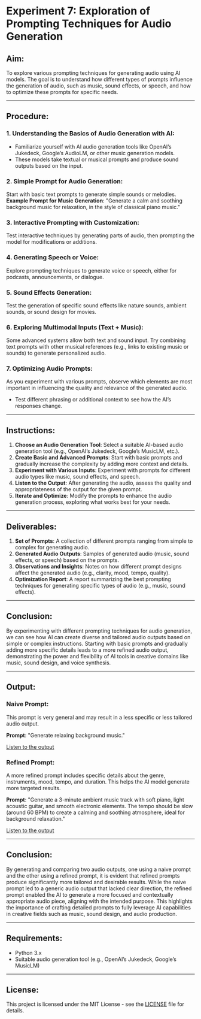 # Experiment 7: Exploration of Prompting Techniques for Audio Generation

## Aim:
To explore various prompting techniques for generating audio using AI models. The goal is to understand how different types of prompts influence the generation of audio, such as music, sound effects, or speech, and how to optimize these prompts for specific needs.

---

## Procedure:

### 1. Understanding the Basics of Audio Generation with AI:
- Familiarize yourself with AI audio generation tools like OpenAI’s Jukedeck, Google’s AudioLM, or other music generation models.
- These models take textual or musical prompts and produce sound outputs based on the input.

### 2. Simple Prompt for Audio Generation:
Start with basic text prompts to generate simple sounds or melodies.  
**Example Prompt for Music Generation**:
"Generate a calm and soothing background music for relaxation, in the style of classical piano music."

### 3. Interactive Prompting with Customization:
Test interactive techniques by generating parts of audio, then prompting the model for modifications or additions.

### 4. Generating Speech or Voice:
Explore prompting techniques to generate voice or speech, either for podcasts, announcements, or dialogue.

### 5. Sound Effects Generation:
Test the generation of specific sound effects like nature sounds, ambient sounds, or sound design for movies.

### 6. Exploring Multimodal Inputs (Text + Music):
Some advanced systems allow both text and sound input. Try combining text prompts with other musical references (e.g., links to existing music or sounds) to generate personalized audio.

### 7. Optimizing Audio Prompts:
As you experiment with various prompts, observe which elements are most important in influencing the quality and relevance of the generated audio.
- Test different phrasing or additional context to see how the AI’s responses change.

---

## Instructions:

1. **Choose an Audio Generation Tool**: Select a suitable AI-based audio generation tool (e.g., OpenAI’s Jukedeck, Google’s MusicLM, etc.).
2. **Create Basic and Advanced Prompts**: Start with basic prompts and gradually increase the complexity by adding more context and details.
3. **Experiment with Various Inputs**: Experiment with prompts for different audio types like music, sound effects, and speech.
4. **Listen to the Output**: After generating the audio, assess the quality and appropriateness of the output for the given prompt.
5. **Iterate and Optimize**: Modify the prompts to enhance the audio generation process, exploring what works best for your needs.

---

## Deliverables:

1. **Set of Prompts**: A collection of different prompts ranging from simple to complex for generating audio.
2. **Generated Audio Outputs**: Samples of generated audio (music, sound effects, or speech) based on the prompts.
3. **Observations and Insights**: Notes on how different prompt designs affect the generated audio (e.g., clarity, mood, tempo, quality).
4. **Optimization Report**: A report summarizing the best prompting techniques for generating specific types of audio (e.g., music, sound effects).

---

## Conclusion:

By experimenting with different prompting techniques for audio generation, we can see how AI can create diverse and tailored audio outputs based on simple or complex instructions. Starting with basic prompts and gradually adding more specific details leads to a more refined audio output, demonstrating the power and flexibility of AI tools in creative domains like music, sound design, and voice synthesis.

---

## Output:

### Naive Prompt:
This prompt is very general and may result in a less specific or less tailored audio output.

**Prompt**:
"Generate relaxing background music."

[Listen to the output](https://drive.google.com/file/d/1GTHcHDUjiPRZnV6M9jkdRYHxiY9JhA5x/view?usp=drive_link)

### Refined Prompt:
A more refined prompt includes specific details about the genre, instruments, mood, tempo, and duration. This helps the AI model generate more targeted results.

**Prompt**:
"Generate a 3-minute ambient music track with soft piano, light acoustic guitar, and smooth electronic elements. The tempo should be slow (around 60 BPM) to create a calming and soothing atmosphere, ideal for background relaxation."

[Listen to the output](https://drive.google.com/file/d/1PtZPl9gzpdm9d-zUnkS4psadOiCpVky5/view?usp=drive_link)

---

## Conclusion:

By generating and comparing two audio outputs, one using a naive prompt and the other using a refined prompt, it is evident that refined prompts produce significantly more tailored and desirable results. While the naive prompt led to a generic audio output that lacked clear direction, the refined prompt enabled the AI to generate a more focused and contextually appropriate audio piece, aligning with the intended purpose. This highlights the importance of crafting detailed prompts to fully leverage AI capabilities in creative fields such as music, sound design, and audio production.

---

## Requirements:
- Python 3.x
- Suitable audio generation tool (e.g., OpenAI’s Jukedeck, Google’s MusicLM)

---

## License:
This project is licensed under the MIT License - see the [LICENSE](LICENSE) file for details.
